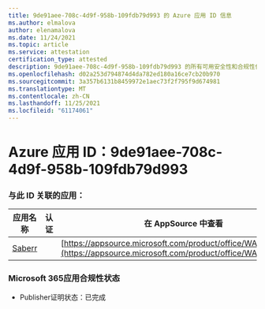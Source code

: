 ```yaml
---
title: 9de91aee-708c-4d9f-958b-109fdb79d993 的 Azure 应用 ID 信息
ms.author: elmalova
author: elenamalova
ms.date: 11/24/2021
ms.topic: article
ms.service: attestation
certification_type: attested
description: 9de91aee-708c-4d9f-958b-109fdb79d993 的所有可用安全性和合规性信息。
ms.openlocfilehash: d02a253d794874d4da782ed180a16ce7cb20b970
ms.sourcegitcommit: 3a357b6131b8459972e1aec73f2f795f9d674981
ms.translationtype: MT
ms.contentlocale: zh-CN
ms.lasthandoff: 11/25/2021
ms.locfileid: "61174061"
---
```

# <a name="azure-app-id-9de91aee-708c-4d9f-958b-109fdb79d993"></a>Azure 应用 ID：9de91aee-708c-4d9f-958b-109fdb79d993


### <a name="apps-associated-with-this-id"></a>与此 ID 关联的应用：
| **应用名称** | **认证** | **在 AppSource 中查看** |
|--------------|---------------|-----------------------|
| [Saberr](https://docs.microsoft.com/microsoft-365-app-certification/forward/WA200001501) |  | [https://appsource.microsoft.com/product/office/WA200001501](https://appsource.microsoft.com/product/office/WA200001501) |

### <a name="microsoft-365-app-compliance-status"></a>Microsoft 365应用合规性状态
- Publisher证明状态：已完成
